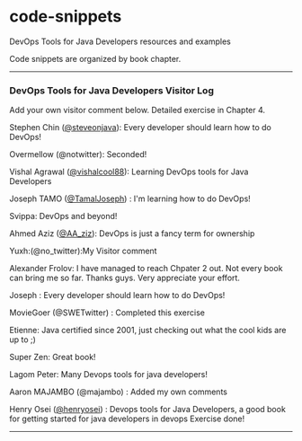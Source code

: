 # code-snippets
DevOps Tools for Java Developers resources and examples

Code snippets are organized by book chapter.

---

### DevOps Tools for Java Developers Visitor Log

Add your own visitor comment below. Detailed exercise in Chapter 4.


Stephen Chin ([@steveonjava](https://twitter.com/steveonjava)): Every developer should learn how to do DevOps!

Overmellow (@notwitter): Seconded!

Vishal Agrawal ([@vishalcool88](https://twitter.com/vishalagrawal_)): Learning DevOps tools for Java Developers

Joseph TAMO ([@TamalJoseph](https://twitter.com/tamaljoseph)) : I'm learning how to do DevOps!

Svippa: DevOps and beyond!

Ahmed Aziz ([@AA_ziz](https://twitter.com/AA_ziz)): DevOps is just a fancy term for ownership

Yuxh:(@no_twitter):My Visitor comment

Alexander Frolov: I have managed to reach Chpater 2 out. Not every book can bring me so far. Thanks guys. Very appreciate your effort.

Joseph : Every developer should learn how to do DevOps!

MovieGoer (@SWETwitter) : Completed this exercise

Etienne: Java certified since 2001, just checking out what the cool kids are up to ;)

Super Zen: Great book!

Lagom Peter: Many Devops tools for java developers!

Aaron MAJAMBO (@majambo) : Added my own comments

Henry Osei ([@henryosei](https://github.com/henryosei/)) : Devops tools for Java Developers, a good book for getting started for java developers in devops
Exercise done!

---
